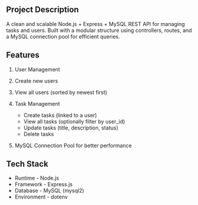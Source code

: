 ## Project Description
A clean and scalable Node.js + Express + MySQL REST API for managing tasks and users.
Built with a modular structure using controllers, routes, and a MySQL connection pool for efficient queries.

## Features

1. User Management
2. Create new users
3. View all users (sorted by newest first)
4. Task Management
    - Create tasks (linked to a user)
    - View all tasks (optionally filter by user_id)
    - Update tasks (title, description, status)
    - Delete tasks

5. MySQL Connection Pool for better performance



## Tech Stack

- Runtime - Node.js
- Framework -	Express.js
- Database -	MySQL (mysql2)
- Environment -	dotenv